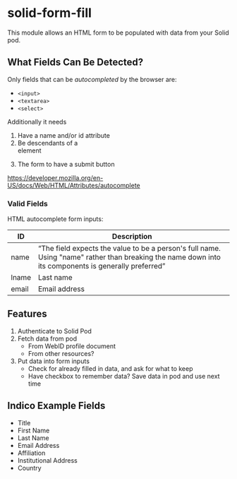 # solid-form-fill

This module allows an HTML form to be populated with data from your Solid pod.

## What Fields Can Be Detected?

Only fields that can be *autocompleted* by the browser are:

- `<input>`
- `<textarea>`
- `<select>`

Additionally it needs

1. Have a name and/or id attribute
2. Be descendants of a <form> element
3. The form to have a submit button

https://developer.mozilla.org/en-US/docs/Web/HTML/Attributes/autocomplete

### Valid Fields

HTML autocomplete form inputs:

| ID | Description |
| -  | -           |
| name | “The field expects the value to be a person's full name. Using "name" rather than breaking the name down into its components is generally preferred” |
| lname | Last name |
| email | Email address |

## Features

1. Authenticate to Solid Pod
2. Fetch data from pod
    - From WebID profile document
    - From other resources?
3. Put data into form inputs
    - Check for already filled in data, and ask for what to keep
    - Have checkbox to remember data? Save data in pod and use next time

## Indico Example Fields

- Title
- First Name
- Last Name
- Email Address
- Affiliation
- Institutional Address
- Country
